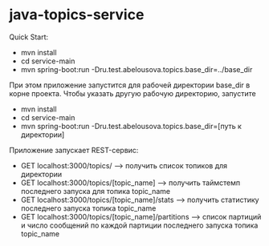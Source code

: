 # java-topics-service

Quick Start:
 - mvn install
 - cd service-main
 - mvn spring-boot:run -Dru.test.abelousova.topics.base_dir=../base_dir

При этом приложение запустится для рабочей директории base_dir в корне проекта. Чтобы указать другую рабочую директорию,
запустите

 - mvn install
 - cd service-main
 - mvn spring-boot:run -Dru.test.abelousova.topics.base_dir=[путь к директории]

Приложение запускает REST-сервис:
 - GET localhost:3000/topics/ --> получить список топиков для директории
 - GET localhost:3000/topics/[topic_name] --> получить таймстемп последнего запуска для топика topic_name
 - GET localhost:3000/topics/[topic_name]/stats --> получить статистику последнего запуска топика topic_name
 - GET localhost:3000/topics/[topic_name]/partitions --> список партиций и число сообщений по каждой партиции последнего запуска топика topic_name
